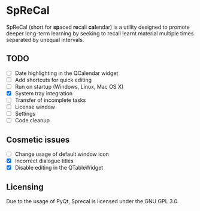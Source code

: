 # SpReCal
SpReCal (short for **sp**aced **re**call **cal**endar) is a utility designed to promote deeper long-term learning by seeking to recall learnt material multiple times separated by unequal intervals. 

## TODO
- [ ] Date highlighting in the QCalendar widget 
- [ ] Add shortcuts for quick editing
- [ ] Run on startup (Windows, Linux, Mac OS X)
- [x] System tray integration
- [ ] Transfer of incomplete tasks
- [ ] License window
- [ ] Settings
- [ ] Code cleanup

## Cosmetic issues
- [ ] Change usage of default window icon
- [x] Incorrect dialogue titles
- [x] Disable editing in the QTableWidget

## Licensing
Due to the usage of PyQt, Sprecal is licensed under the GNU GPL 3.0.
